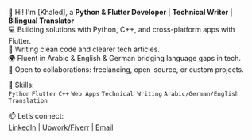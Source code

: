 👋 Hi! I'm [Khaled], a **Python & Flutter Developer** | **Technical Writer** | **Bilingual Translator**  
💻 Building solutions with Python, C++, and cross-platform apps with Flutter.  
📝 Writing clean code and clearer tech articles.  
🌍 Fluent in Arabic & English & German bridging language gaps in tech.  
🚀 Open to collaborations: freelancing, open-source, or custom projects.  

🔧 Skills:  
`Python` `Flutter` `C++` `Web Apps` `Technical Writing` `Arabic/German/English Translation`  

📫 Let’s connect:  
[LinkedIn]([link](https://www.linkedin.com/in/khaled-mahmoud-b19210311/)) | [Upwork/Fiverr](link) | [Email](mailto:khaled.alam5602@email.com)  
